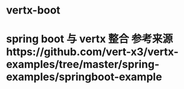# vertx-boot
# spring boot 与 vertx 整合 参考来源https://github.com/vert-x3/vertx-examples/tree/master/spring-examples/springboot-example